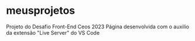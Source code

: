 # meusprojetos

Projeto do Desafio Front-End Ceos 2023
Página desenvolvida com o auxilio da extensão "Live Server" do VS Code
